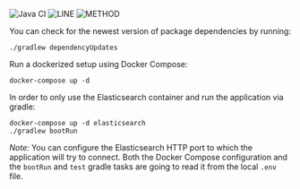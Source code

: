 ![Java CI](https://github.com/JKatzwinkel/tla-es/workflows/Java%20CI/badge.svg)
![LINE](https://img.shields.io/badge/line--coverage-47%25-orange.svg)
![METHOD](https://img.shields.io/badge/method--coverage-44%25-orange.svg)

You can check for the newest version of package dependencies by running:

    ./gradlew dependencyUpdates


Run a dockerized setup using Docker Compose:

    docker-compose up -d


In order to only use the Elasticsearch container and run the application via gradle:

    docker-compose up -d elasticsearch
    ./gradlew bootRun

*Note:* You can configure the Elasticsearch HTTP port to which the application will try to connect.
Both the Docker Compose configuration and the `bootRun` and `test` gradle tasks are going to read
it from the local `.env` file.
